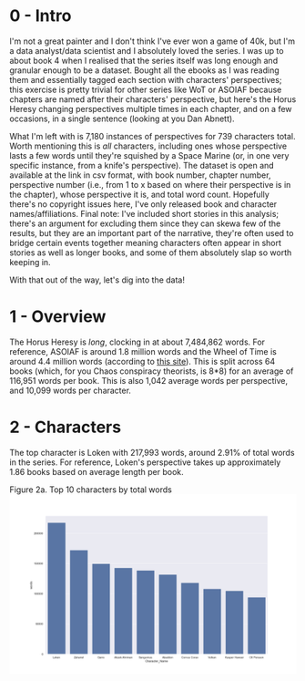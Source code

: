 # 0 - Intro

I'm not a great painter and I don't think I've ever won a game of 40k, but I'm a data analyst/data scientist and I absolutely loved the series. I was up to about book 4 when I realised that the series itself was long enough and granular enough to be a dataset. Bought all the ebooks as I was reading them and essentially tagged each section with characters' perspectives; this exercise is pretty trivial for other series like WoT or ASOIAF because chapters are named after their characters' perspective, but here's the Horus Heresy changing perspectives multiple times in each chapter, and on a few occasions, in a single sentence (looking at you Dan Abnett).

What I'm left with is 7,180 instances of perspectives for 739 characters total. Worth mentioning this is *all* characters, including ones whose perspective lasts a few words until they're squished by a Space Marine (or, in one very specific instance, from a knife's perspective). The dataset is open and available at the link in csv format, with book number, chapter number, perspective number (i.e., from 1 to x based on where their perspective is in the chapter), whose perspective it is, and total word count. Hopefully there's no copyright issues here, I've only released book and character names/affiliations. Final note: I've included short stories in this analysis; there's an argument for excluding them since they can skewa few of the results, but they are an important part of the narrative, they're often used to bridge certain events together meaning characters often appear in short stories as well as longer books, and some of them absolutely slap so worth keeping in.

With that out of the way, let's dig into the data!

# 1 - Overview

The Horus Heresy is *long*, clocking in at about 7,484,862 words. For reference, ASOIAF is around 1.8 million words and the Wheel of Time is around 4.4 million words (according to [this site](https://loopingworld.com/2009/03/06/wordcount/)). This is split across 64 books (which, for you Chaos conspiracy theorists, is 8*8) for an average of 116,951 words per book. This is also 1,042 average words per perspective, and 10,099 words per character.

# 2 - Characters

The top character is Loken with 217,993 words, around 2.91% of total words in the series. For reference, Loken's perspective takes up approximately 1.86 books based on average length per book.

Figure 2a. Top 10 characters by total words
![alt text](https://github.com/sklavoug/horus_heresy_analysis/blob/main/2a%20-%20Top%2010%20Chars.png?raw=true)
